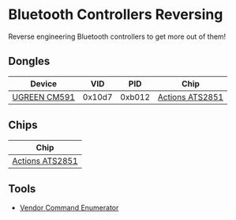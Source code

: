 # Bluetooth Controllers Reversing

Reverse engineering Bluetooth controllers to get more out of them!

## Dongles

| Device                                 | VID    | PID    | Chip                                       |
| -------------------------------------- | ------ | ------ | ------------------------------------------ |
| [UGREEN CM591](Dongle_UGREEN_CM591.md) | 0x10d7 | 0xb012 | [Actions ATS2851](Chip_Actions_ATS2851.md) |

## Chips

| Chip                                       |
| ------------------------------------------ |
| [Actions ATS2851](Chip_Actions_ATS2851.md) |

## Tools

- [Vendor Command Enumerator](https://github.com/TarlogicSecurity/BluetoothExamplesAndDemos/tree/main/VendorCommandEnumerator)
